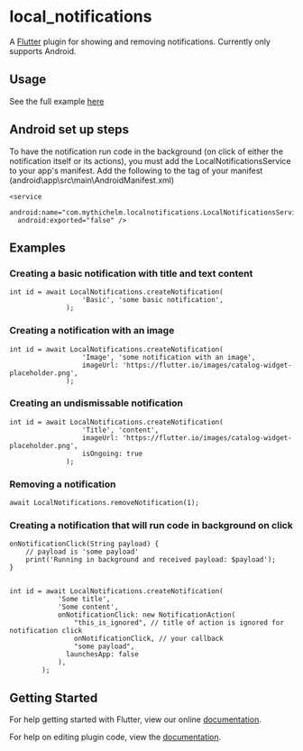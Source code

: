 # local_notifications

A [Flutter](https://flutter.io/) plugin for showing and removing notifications. Currently only supports Android.

## Usage

See the full example [here](https://github.com/mitchhymel/local_notifications/blob/master/example/lib/main.dart)

## Android set up steps
To have the notification run code in the background (on click of either the notification itself or its actions), you must add the LocalNotificationsService to your app's manifest. Add the following to the <Application> tag of your manifest (android\app\src\main\AndroidManifest.xml)
```
<service
  android:name="com.mythichelm.localnotifications.LocalNotificationsService"
  android:exported="false" />
```


## Examples

### Creating a basic notification with title and text content
```
int id = await LocalNotifications.createNotification(
                  'Basic', 'some basic notification',
              );
```


### Creating a notification with an image
```
int id = await LocalNotifications.createNotification(
                  'Image', 'some notification with an image',
                  imageUrl: 'https://flutter.io/images/catalog-widget-placeholder.png',
              );
```

### Creating an undismissable notification
```
int id = await LocalNotifications.createNotification(
                  'Title', 'content',
                  imageUrl: 'https://flutter.io/images/catalog-widget-placeholder.png',
                  isOngoing: true
              );
```

### Removing a notification
```
await LocalNotifications.removeNotification(1);
```

### Creating a notification that will run code in background on click
```
onNotificationClick(String payload) {
	// payload is 'some payload'
	print('Running in background and received payload: $payload');
}


int id = await LocalNotifications.createNotification(
            'Some title',
            'Some content',
            onNotificationClick: new NotificationAction(
                "this_is_ignored", // title of action is ignored for notification click
                onNotificationClick, // your callback
                "some payload",
              launchesApp: false
            ),
        );
```


## Getting Started

For help getting started with Flutter, view our online
[documentation](http://flutter.io/).

For help on editing plugin code, view the [documentation](https://flutter.io/platform-plugins/#edit-code).
